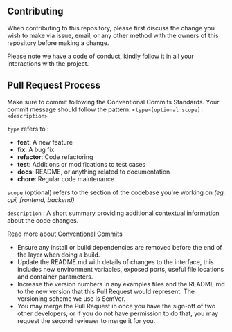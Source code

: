 ## Contributing

When contributing to this repository, please first discuss the change you wish to make via issue, email, or any other method with the owners of this repository before making a change.

Please note we have a code of conduct, kindly follow it in all your interactions with the project.

## Pull Request Process

Make sure to commit following the Conventional Commits Standards. Your commit message should follow the pattern: `<type>[optional scope]: <description>`

`type` refers to :

- **feat**: A new feature
- **fix**: A bug fix
- **refactor**: Code refactoring
- **test**: Additions or modifications to test cases
- **docs**: README, or anything related to documentation
- **chore**: Regular code maintenance

`scope` (optional) refers to the section of the codebase you're working on _(eg. api, frontend, backend)_

`description` : A short summary providing additional contextual information about the code changes.

Read more about [Conventional Commits](https://www.conventionalcommits.org/en/v1.0.0/)

- Ensure any install or build dependencies are removed before the end of the layer when doing a build.
- Update the README.md with details of changes to the interface, this includes new environment variables, exposed ports, useful file locations and container parameters.
- Increase the version numbers in any examples files and the README.md to the new version that this Pull Request would represent. The versioning scheme we use is SemVer.
- You may merge the Pull Request in once you have the sign-off of two other developers, or if you do not have permission to do that, you may request the second reviewer to merge it for you.
